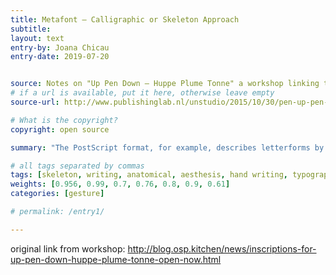 ```yaml
---
title: Metafont – Calligraphic or Skeleton Approach
subtitle:
layout: text
entry-by: Joana Chicau
entry-date: 2019-07-20


source: Notes on "Up Pen Down – Huppe Plume Tonne" a workshop linking typography and performance (collaboration between OSP and choreographer Adva Zakai), 2015
# if a url is available, put it here, otherwise leave empty
source-url: http://www.publishinglab.nl/unstudio/2015/10/30/pen-up-pen-dow-workshop-linking-typography-and-performance/

# What is the copyright?
copyright: open source

summary: "The PostScript format, for example, describes letterforms by their contour instead of their skeleton. Yet other, lesser known file formats might take an inverse approach. It is the case of Metafont, originated from linear-drawing, writing and calligraphy where different kinds of pens (pointed, broad-nib, …) get applied to a skeleton resulting in different kind of characters depending on the pen."

# all tags separated by commas
tags: [skeleton, writing, anatomical, aesthesis, hand writing, typography, type]
weights: [0.956, 0.99, 0.7, 0.76, 0.8, 0.9, 0.61]
categories: [gesture]

# permalink: /entry1/

---
```


original link from workshop: http://blog.osp.kitchen/news/inscriptions-for-up-pen-down-huppe-plume-tonne-open-now.html
